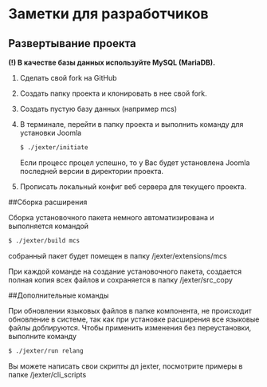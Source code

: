 # Заметки для разработчиков

## Развертывание проекта

**(!) В качестве базы данных используйте MySQL (MariaDB).**

1. Сделать свой fork на GitHub
2. Создать папку проекта и клонировать в нее свой fork.
3. Создать пустую базу данных (например mcs)
4. В терминале, перейти в папку проекта и выполнить команду для установки Joomla
    
    ```bash
    $ ./jexter/initiate
    ```
    
    Если процесс процел успешно, то у Вас будет установлена Joomla последней версии в директории проекта.
    
5. Прописать локальный конфиг веб сервера для текущего проекта.

##Сборка расширения

Сборка установочного пакета немного автоматизирована и выполняется командой

```bash
$ ./jexter/build mcs
```

собранный пакет будет помещен в папку /jexter/extensions/mcs

При каждой команде на создание установочного пакета, создается полная копия всех файлов и сохраняется в папку /jexter/src_copy

##Дополнительные команды

При обновлении языковых файлов в папке компонента, не происходит обновление в системе, так как при установке расширения все языковые файлы доблируются.
Чтобы применить изменения без переустановки, выполните команду

```bash
$ ./jexter/run relang
```

Вы можете написать свои скрипты дл jexter, посмотрите примеры в папке /jexter/cli_scripts
